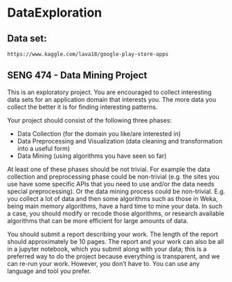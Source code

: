 # DataExploration
## Data set:
`https://www.kaggle.com/lava18/google-play-store-apps`
## SENG 474 - Data Mining Project

This is an exploratory project. You are encouraged to collect interesting data sets for an application domain that interests you. The more data you collect the better it is for finding interesting patterns. 

Your project should consist of the following three phases:
* Data Collection (for the domain you like/are interested in)
* Data Preprocessing and Visualization (data cleaning and transformation into a useful form)
* Data Mining (using algorithms you have seen so far)

At least one of these phases should be not trivial. For example the data collection and preprocessing phase could be non-trivial (e.g. the sites you use have some specific APIs that you need to use and/or the data needs special preprocessing). Or the data mining process could be non-trivial. E.g. you collect a lot of data and then some algorithms such as those in Weka, being main memory algorithms, have a hard time to mine your data. In such a case, you should modify or recode those algorithms, or research available algorithms that can be more efficient for large amounts of data. 

You should submit a report describing your work. The length of the report should approximately be 10 pages. The report and your work can also be all in a jupyter notebook, which you submit along with your data; this is a preferred way to do the project because everything is transparent, and we can re-run your work. However, you don’t have to. You can use any language and tool
you prefer. 
